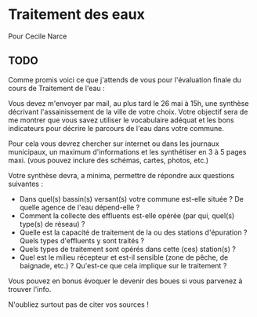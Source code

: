# Traitement des eaux
Pour Cecile Narce


## TODO
Comme promis voici ce que j'attends de vous pour l'évaluation finale du cours de Traitement de l'eau :

Vous devez m'envoyer par mail, au plus tard le 26 mai à 15h, une synthèse décrivant l'assainissement de la ville de votre choix. Votre objectif sera de me montrer que vous savez utiliser le vocabulaire adéquat et les bons indicateurs pour décrire le parcours de l'eau dans votre commune.

Pour cela vous devrez chercher sur internet ou dans les journaux municipaux, un maximum d'informations et les synthétiser en 3 à 5 pages maxi. (vous pouvez inclure des schémas, cartes, photos, etc.)

Votre synthèse devra, a minima, permettre de répondre aux questions suivantes :

 - Dans quel(s) bassin(s) versant(s) votre commune est-elle située ? De quelle agence de l'eau dépend-elle ?
 - Comment la collecte des effluents est-elle opérée (par qui, quel(s) type(s) de réseau) ?
 - Quelle est la capacité de traitement de la ou des stations d'épuration ? Quels types d'effluents y sont traités ?
 - Quels types de traitement sont opérés dans cette (ces) station(s) ?
 - Quel est le milieu récepteur et est-il sensible (zone de pêche, de baignade, etc.) ? Qu'est-ce que cela implique sur le traitement ?

Vous pouvez en bonus évoquer le devenir des boues si vous parvenez à trouver l'info.

N'oubliez surtout pas de citer vos sources !
